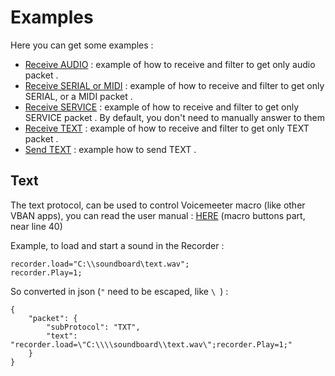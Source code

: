 # Examples

Here you can get some examples :

* [Receive AUDIO](Receive%20AUDIO.json) : example of how to receive and filter to get only audio packet .
* [Receive SERIAL or MIDI](Receive%20SERIAL%20or%20MIDI.json) : example of how to receive and filter to get only SERIAL, or a MIDI packet .
* [Receive SERVICE](Receive%20SERVICE.json) : example of how to receive and filter to get only SERVICE packet . By default, you don't need to manually answer to them
* [Receive TEXT](Receive%20TEXT.json) : example of how to receive and filter to get only TEXT packet .
* [Send TEXT](Send%20TEXT.json) : example how to send TEXT .

## Text
The text protocol, can be used to control Voicemeeter macro (like other VBAN apps), you can read the user manual : [HERE](https://vb-audio.com/Voicemeeter/Voicemeeter_UserManual.pdf) (macro buttons part, near line 40)

Example, to load and start a sound in the Recorder :
```
recorder.load="C:\\soundboard\text.wav";
recorder.Play=1;
```

So converted in json (`"` need to be escaped, like `\ `) :
```
{
    "packet": {
        "subProtocol": "TXT",
        "text": "recorder.load=\"C:\\\\soundboard\\text.wav\";recorder.Play=1;"
    }
}
```
